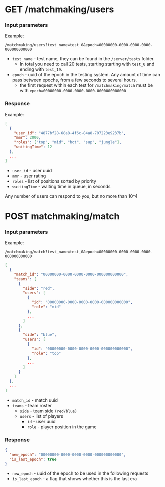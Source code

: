 # GET /matchmaking/users

### Input parameters

Example:

```
/matchmaking/users?test_name=test_0&epoch=00000000-0000-0000-0000-000000000000
```

- `test_name` - test name, they can be found in the `/server/tests` folder.
  - In total you need to call 20 tests, starting
    starting with `test_0` and ending with `test_19`.
- `epoch` - uuid of the epoch in the testing system. Any amount of time can pass between epochs, from a few seconds to
  several hours.
  - the first request within each test for `/matchmaking/match` must be with `epoch=00000000-0000-0000-0000-0000000000000`

### Response

Example:

```json
[
  {
    "user_id": "4877bf28-68a8-4f6c-84a8-707223e9237b",
    "mmr": 2000,
    "roles": ["top", "mid", "bot", "sup", "jungle"],
    "waitingTime": 12
  },
  ...
]
```

- `user_id` - user uuid
- `mmr` - user rating
- `roles` - list of positions sorted by priority
- `waitingTime` - waiting time in queue, in seconds

Any number of users can respond to you, but no more than 10^4

# POST matchmaking/match

### Input parameters

Example:

```/matchmaking/match?test_name=test_0&epoch=00000000-0000-0000-0000-000000000000```

```json
[
  {
    "match_id": "00000000-0000-0000-0000-000000000000",
    "teams": [
      {
        "side": "red",
        "users": [
          {
            "id": "00000000-0000-0000-0000-000000000000",
            "role": "mid"
          },
          ...
        ]
      },
      {
        "side": "blue",
        "users": [
          {
            "id": "00000000-0000-0000-0000-000000000000",
            "role": "top"
          },
          ...
        ]
      }
    ]
  },
  ...
]
```
- `match_id` - match uuid
- `teams` - team roster
  - `side` - team side `(red/blue)`
  - `users` - list of players
    - `id` - user uuid
    - `role` - player position in the game



### Response

```json
{
  "new_epoch": "00000000-0000-0000-0000-000000000000",
  "is_last_epoch": true
}
```
- `new_epoch` - uuid of the epoch to be used in the following requests
- `is_last_epoch` - a flag that shows whether this is the last era